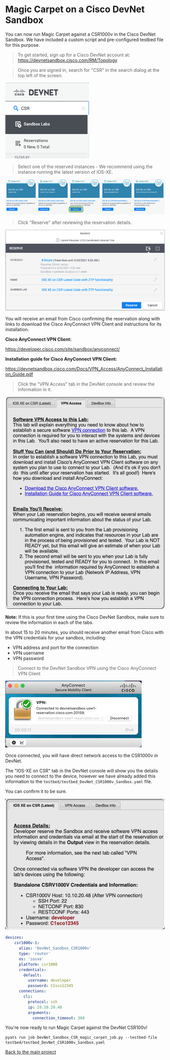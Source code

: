 # Magic Carpet on a Cisco DevNet Sandbox

You can now run Magic Carpet against a CSR1000v in the Cisco DevNet Sandbox.  We have included a custom script and pre-configured testbed file for this purpose.

>To get started, sign up for a Cisco DevNet account at: https://devnetsandbox.cisco.com/RM/Topology

>Once you are signed in, search for "CSR" in the search dialog at the top left of the screen.

![DevNet Search](images/01_devnetsb-01.png)

>Select one of the reserved instances - We recommend using the instance running the latest version of IOS-XE.

![DevNet Reserve](images/01_devnetsb-02.png)

>Click "Reserve" after reviewing the reservation details.

![DevNet Reserve](images/01_devnetsb-03.png)

You will receive an email from Cisco confirming the reservation along with links to download the Cisco AnyConnect VPN Client and instructions for its installation.

**Cisco AnyConnect VPN Client:**

https://developer.cisco.com/site/sandbox/anyconnect/

**Installation guide for Cisco AnyConnect VPN Client:**

https://devnetsandbox.cisco.com/Docs/VPN_Access/AnyConnect_Installation_Guide.pdf

>Click the "VPN Access" tab in the DevNet console and review the information in it.

![DevNet VPN Access](images/01_devnetsb-04.png)

**Note:** If this is your first time using the Cisco DevNet Sandbox, make sure to review the information in each of the tabs.

In about 15 to 20 minutes, you should receive another email from Cisco with the VPN credentials for your sandbox, including:

* VPN address and port for the connection
* VPN username
* VPN password

>Connect to the DevNet Sandbox VPN using the Cisco AnyConnect VPN Client

![AnyConnect](images/01_devnetsb-05.png)

Once connected, you will have direct network access to the CSR1000v in DevNet.

The "IOS-XE on CSR" tab in the DevNet console will show you the details you need to connect to the device, however we have already added this information to the `testbed/testbed_DevNet_CSR1000v_Sandbox.yaml` file.

You can confirm it to be sure.

![AnyConnect](images/01_devnetsb-06.png)

```yaml
devices:
    csr1000v-1:
      alias: 'DevNet_Sandbox_CSR1000v'
      type: 'router'
      os: 'iosxe'
      platform: csr1000
      credentials:
        default:
          username: developer
          password: C1sco12345
      connections:
        cli:
          protocol: ssh
          ip: 10.10.20.48
          arguments:
            connection_timeout: 360
```

You're now ready to run Magic Carpet against the DevNet CSR100v!

```console
pyats run job DevNet_Sandbox_CSR_magic_carpet_job.py --testbed-file testbed/testbed_DevNet_CSR1000v_Sandbox.yaml
```

[Back to the main project](../README.md)